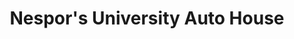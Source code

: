 ---
title: "Nespor's University Auto House"
url: /isla-vista/nespors-university-auto-house/
shop: car repair
---